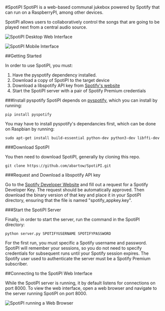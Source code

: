 #SpotiPI
SpotiPI is a web-based communal jukebox powered by Spotify that can run on a RaspberryPI, among other devices. 

SpotiPI allows users to collaboratively control the songs that are going to be played next from a central audio source. 

![SpotiPI Desktop Web Interface](http://i.imgur.com/BeWiQ5v.png)

![SpotiPI Mobile Interface](http://i.imgur.com/j7ywR5k.png)

##Getting Started

In order to use SpotiPI, you must:

 1. Have the pyspotify dependency installed.
 2. Download a copy of SpotiPI to the target device
 3. Download a libspotify API key from [Spotify's website](https://devaccount.spotify.com/my-account/keys/)
 4. Start the SpotiPI server with a pair of Spotify Premium credentials

###Install pyspotify
SpotiPI depends on [pyspotify](https://github.com/mopidy/pyspotify), which you can install by running:

    pip install pyspotify

You may have to install pyspotify's dependancies first, which can be done on Raspbian by running:

    sudo apt-get install build-essential python-dev python3-dev libffi-dev

###Download SpotiPI

You then need to download SpotiPI, generally by cloning this repo. 

	git clone https://github.com/abartow/SpotiPI.git


###Request and Download a libspotify API key

Go to the [Spotify Developer Website](https://devaccount.spotify.com/my-account/keys/) and fill out a request for a Spotify Developer Key. The request should be automatically approved. Then download the binary version of that key and place it in your SpotiPI directory, ensuring that the file is named "spotify_appkey.key". 

###Start the SpotiPI Server

Finally, in order to start the server, run the command in the SpotiPI directory:

    python server.py SPOTIFYUSERNAME SPOTIFYPASSWORD

For the first run, you must specific a Spotify username and password. SpotiPI will remember your sessions, so you do not need to specify credentials for subsequent runs until your Spotify session expires. The Spotify user used to authenticate the server must be a Spotify Premium subscriber. 

##Connecting to the SpotiPI Web Interface

While the SpotiPI server is running, it by default listens for connections on port 8000. To view the web interface, open a web browser and navigate to the server running SpotiPI on port 8000. 

![SpotiPI running a Web Browser](http://i.imgur.com/5y1pMqV.png)

